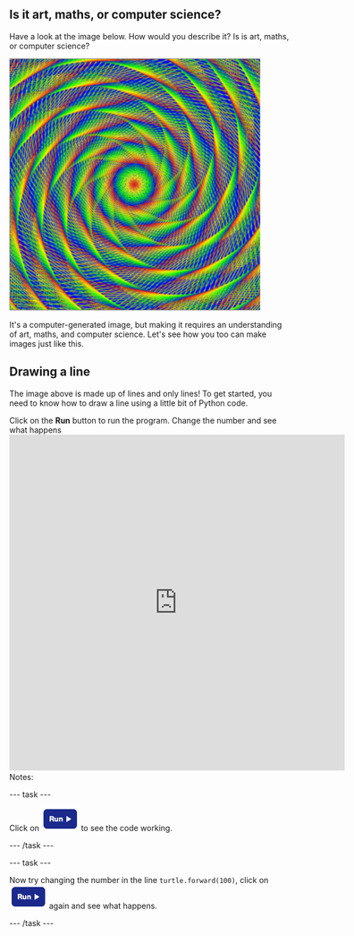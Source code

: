 
## Is it art, maths, or computer science?

Have a look at the image below. How would you describe it? Is is art, maths, or computer science? 

![](images/screen1.png)

It's a computer-generated image, but making it requires an understanding of art, maths, and computer science. Let's see how you too can make images just like this.

## Drawing a line

The image above is made up of lines and only lines! To get started, you need to know how to draw a line using a little bit of Python code. 

<div style="display: flex; flex-wrap: wrap">
  <div style="flex-basis: 175px; flex-grow: 1">
    Click on the <strong>Run</strong> button to run the program. Change the number and see what happens 
    
  </div>
  <div class="trinket">
    <iframe 
      src="https://editor.raspberrypi.org/en/embed/viewer/starter-turtley-amazing" 
      width="600" 
      height="600" 
      frameborder="0" 
      marginwidth="0" 
      marginheight="0" 
      allowfullscreen>
    </iframe>
  </div>
</div>
Notes:

--- task ---

Click on ![arrow](images/arrow.png) to see the code working.

--- /task ---

--- task ---

Now try changing the number in the line `turtle.forward(100)`, click on ![arrow](images/arrow.png) again and see what happens.

--- /task ---
